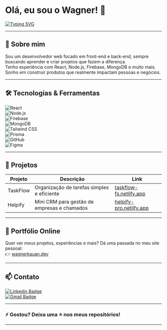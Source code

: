 # Olá, eu sou o Wagner! 👋

[![Typing SVG](https://readme-typing-svg.demolab.com?font=Fira+Code&weight=600&pause=1000&color=2563eb&width=435&height=40&lines=Desenvolvedor+Web+Fullstack;Apaixonado+por+tecnologia;Criando+solu%C3%A7%C3%B5es+incr%C3%ADveis)](https://git.io/typing-svg)

---

## 🚀 Sobre mim

Sou um desenvolvedor web focado em front-end e back-end, sempre buscando aprender e criar projetos que fazem a diferença.  
Tenho experiência com React, Node.js, Firebase, MongoDB e muito mais.  
Sonho em construir produtos que realmente impactam pessoas e negócios.

---

## 🛠️ Tecnologias & Ferramentas

![React](https://img.shields.io/badge/-React-20232A?style=flat&logo=react)  
![Node.js](https://img.shields.io/badge/-Node.js-339933?style=flat&logo=node.js)  
![Firebase](https://img.shields.io/badge/-Firebase-FFCA28?style=flat&logo=firebase)  
![MongoDB](https://img.shields.io/badge/-MongoDB-47A248?style=flat&logo=mongodb)  
![Tailwind CSS](https://img.shields.io/badge/-Tailwind_CSS-06B6D4?style=flat&logo=tailwind-css)  
![Prisma](https://img.shields.io/badge/-Prisma-0C344B?style=flat&logo=prisma)  
![GitHub](https://img.shields.io/badge/-GitHub-181717?style=flat&logo=github)  
![Figma](https://img.shields.io/badge/-Figma-F24E1E?style=flat&logo=figma)

---

## 📂 Projetos

| Projeto     | Descrição                            | Link                                         |
| ----------- | ---------------------------------- | --------------------------------------------|
| TaskFlow    | Organização de tarefas simples e eficiente | [taskflow-fs.netlify.app](https://taskflow-fs.netlify.app/)  |
| Helpify     | Mini CRM para gestão de empresas e chamados | [helpify-pro.netlify.app](https://helpify-pro.netlify.app/)  |

---

## 💼 Portfólio Online

Quer ver meus projetos, experiências e mais? Dá uma passada no meu site pessoal:  
👉 [wagnerkauan.dev](https://wagnerk-dev.netlify.app/)  

---

## 📫 Contato

[![Linkedin Badge](https://img.shields.io/badge/-Wagner-blue?style=flat&logo=Linkedin&logoColor=white&link=https://www.linkedin.com/in/wagner-kauan-a45032288)](https://www.linkedin.com/in/wagner-kauan-a45032288)  
[![Gmail Badge](https://img.shields.io/badge/-kauanw711@gmail.com-c14438?style=flat&logo=Gmail&logoColor=white&link=mailto:kauanw711@gmail.com)](mailto:kauanw711@gmail.com)

---

### ⚡ Gostou? Deixa uma ⭐ nos meus repositórios!

---
